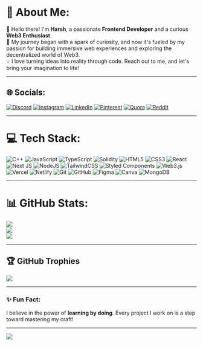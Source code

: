 # 💫 About Me:
👋 Hello there! I'm **Harsh**, a passionate **Frontend Developer** and a curious **Web3 Enthusiast**.  
🚀 My journey began with a spark of curiosity, and now it's fueled by my passion for building immersive web experiences and exploring the decentralized world of Web3.  
💡 I love turning ideas into reality through code. Reach out to me, and let's bring your imagination to life!

---

## 🌐 Socials:
[![Discord](https://img.shields.io/badge/Discord-%237289DA.svg?logo=discord&logoColor=white)](https://discord.com/channels/@sybrite_) 
[![Instagram](https://img.shields.io/badge/Instagram-%23E4405F.svg?logo=Instagram&logoColor=white)](https://instagram.com/harsh_krv) 
[![LinkedIn](https://img.shields.io/badge/LinkedIn-%230077B5.svg?logo=linkedin&logoColor=white)](https://linkedin.com/in/harsh-verma-1287b72b1) 
[![Pinterest](https://img.shields.io/badge/Pinterest-%23E60023.svg?logo=Pinterest&logoColor=white)](https://in.pinterest.com/harshtanishq2002) 
[![Quora](https://img.shields.io/badge/Quora-%23B92B27.svg?logo=Quora&logoColor=white)](https://www.quora.com/profile/Harsh-Verma-1043) 
[![Reddit](https://img.shields.io/badge/Reddit-%23FF4500.svg?logo=Reddit&logoColor=white)](https://www.reddit.com/user/Cylber)  

---

# 💻 Tech Stack:
![C++](https://img.shields.io/badge/c++-%2300599C.svg?style=for-the-badge&logo=c%2B%2B&logoColor=white) 
![JavaScript](https://img.shields.io/badge/javascript-%23323330.svg?style=for-the-badge&logo=javascript&logoColor=%23F7DF1E) 
![TypeScript](https://img.shields.io/badge/typescript-%23007ACC.svg?style=for-the-badge&logo=typescript&logoColor=white) 
![Solidity](https://img.shields.io/badge/Solidity-%23363636.svg?style=for-the-badge&logo=solidity&logoColor=white) 
![HTML5](https://img.shields.io/badge/html5-%23E34F26.svg?style=for-the-badge&logo=html5&logoColor=white) 
![CSS3](https://img.shields.io/badge/css3-%231572B6.svg?style=for-the-badge&logo=css3&logoColor=white) 
![React](https://img.shields.io/badge/react-%2320232a.svg?style=for-the-badge&logo=react&logoColor=%2361DAFB) 
![Next JS](https://img.shields.io/badge/Next-black?style=for-the-badge&logo=next.js&logoColor=white) 
![NodeJS](https://img.shields.io/badge/node.js-6DA55F?style=for-the-badge&logo=node.js&logoColor=white) 
![TailwindCSS](https://img.shields.io/badge/tailwindcss-%2338B2AC.svg?style=for-the-badge&logo=tailwind-css&logoColor=white) 
![Styled Components](https://img.shields.io/badge/styled--components-DB7093?style=for-the-badge&logo=styled-components&logoColor=white) 
![Web3.js](https://img.shields.io/badge/web3.js-F16822?style=for-the-badge&logo=web3.js&logoColor=white) 
![Vercel](https://img.shields.io/badge/vercel-%23000000.svg?style=for-the-badge&logo=vercel&logoColor=white) 
![Netlify](https://img.shields.io/badge/netlify-%23000000.svg?style=for-the-badge&logo=netlify&logoColor=#00C7B7) 
![Git](https://img.shields.io/badge/git-%23F05033.svg?style=for-the-badge&logo=git&logoColor=white) 
![GitHub](https://img.shields.io/badge/github-%23121011.svg?style=for-the-badge&logo=github&logoColor=white) 
![Figma](https://img.shields.io/badge/figma-%23F24E1E.svg?style=for-the-badge&logo=figma&logoColor=white) 
![Canva](https://img.shields.io/badge/Canva-%2300C4CC.svg?style=for-the-badge&logo=Canva&logoColor=white) 
![MongoDB](https://img.shields.io/badge/MongoDB-%234ea94b.svg?style=for-the-badge&logo=mongodb&logoColor=white)  

---

# 📊 GitHub Stats:
![](https://github-readme-stats.vercel.app/api?username=cybrite&theme=tokyonight&hide_border=false&include_all_commits=true&count_private=true)  
![](https://github-readme-streak-stats.herokuapp.com/?user=cybrite&theme=tokyonight&hide_border=false)  
![](https://github-readme-stats.vercel.app/api/top-langs/?username=cybrite&theme=tokyonight&hide_border=false&include_all_commits=true&count_private=true&layout=compact)  

---

## 🏆 GitHub Trophies
![](https://github-profile-trophy.vercel.app/?username=cybrite&theme=tokyonight&no-frame=false&no-bg=true&margin-w=4)  

---

### ✨ Fun Fact:
I believe in the power of **learning by doing**. Every project I work on is a step toward mastering my craft!  

---

[![](https://visitcount.itsvg.in/api?id=cybrite&icon=0&color=0)](https://visitcount.itsvg.in)  

<!-- Proudly created with GPRM ( https://gprm.itsvg.in ) -->
